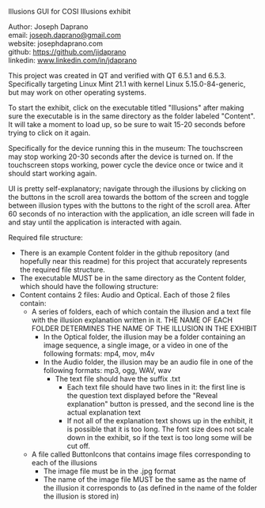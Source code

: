 Illusions GUI for COSI Illusions exhibit  

Author: Joseph Daprano  
email: joseph.daprano@gmail.com  
website: josephdaprano.com  
github: https://github.com/jidaprano  
linkedin: www.linkedin.com/in/jdaprano  

This project was created in QT and verified with QT 6.5.1 and 6.5.3.
Specifically targeting Linux Mint 21.1 with kernel Linux 5.15.0-84-generic, but may work on other operating systems. 

To start the exhibit, click on the executable titled "Illusions" after making sure the executable is in the same directory as the folder labeled "Content". It will take a moment to load up, so be sure to wait 15-20 seconds before trying to click on it again.

Specifically for the device running this in the museum: The touchscreen may stop working  20-30 seconds after the device is turned on. If the touchscreen stops working, power cycle the device once or twice and it should start working again.  

UI is pretty self-explanatory; navigate through the illusions by clicking on the buttons in the scroll area towards the bottom of the screen and toggle between illusion types with the buttons to the right of the scroll area. After 60 seconds of no interaction with the application, an idle screen will fade in and stay until the application is interacted with again. 

Required file structure:  
- There is an example Content folder in the github repository (and hopefully near this readme) for this project that accurately represents the required file structure.  
- The executable MUST be in the same directory as the Content folder, which should have the following structure:  
- Content contains 2 files: Audio and Optical. Each of those 2 files contain:  
    - A series of folders, each of which contain the illusion and a text file with the illusion explanation written in it. THE NAME OF EACH FOLDER DETERMINES THE NAME OF THE ILLUSION IN THE EXHIBIT  
      - In the Optical folder, the illusion may be a folder containing an image sequence, a single image, or a video in one of the following formats: mp4, mov, m4v  
      - In the Audio folder, the illusion may be an audio file in one of the following formats: mp3, ogg, WAV, wav  
        - The text file should have the suffix .txt  
          - Each text file should have two lines in it: the first line is the question text displayed before the "Reveal explanation" button is pressed, and the second line is the actual explanation text  
          - If not all of the explanation text shows up in the exhibit, it is possible that it is too long. The font size does not scale down in the exhibit, so if the text is too long some will be cut off.  
    - A file called ButtonIcons that contains image files corresponding to each of the illusions  
      - The image file must be in the .jpg format  
      - The name of the image file MUST be the same as the name of the illusion it corresponds to (as defined in the name of the folder the illusion is stored in)  
